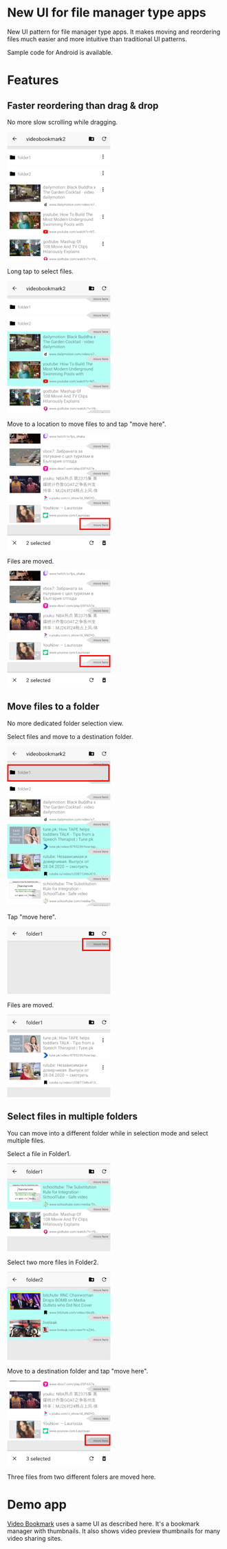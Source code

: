 # New UI for file manager type apps

New UI pattern for file manager type apps. It makes moving and reordering files much easier and more intuitive than traditional UI patterns.

Sample code for Android is available.

# Features

## Faster reordering than drag & drop

No more slow scrolling while dragging.

![select1](screenshot/select1.png)

Long tap to select files.

![select2](screenshot/select2.png)

Move to a location to move files to and tap "move here".

![select4](screenshot/select4.png)

Files are moved.

![select5](screenshot/select4.png)

## Move files to a folder

No more dedicated folder selection view. 

Select files and move to a destination folder.

![move1](screenshot/move1.png)

Tap "move here".

![move2](screenshot/move2.png)

Files are moved.

![move3](screenshot/move3.png)

## Select files in multiple folders

You can move into a different folder while in selection mode and select multiple files.

Select a file in Folder1.

![multi1](screenshot/multi1.png)

Select two more files in Folder2.

![multi2](screenshot/multi2.png)

Move to a destination folder and tap "move here".

![multi3](screenshot/multi3.png)

Three files from two different folers are moved here.


# Demo app
	
[Video Bookmark](https://play.google.com/store/apps/details?id=app.bookmark.experiment) uses a same UI as described here. 
It's a bookmark manager with thumbnails. It also shows video preview thumbnails for many video sharing sites.

